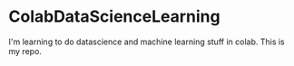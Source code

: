 # ColabDataScienceLearning
I'm learning to do datascience and machine learning stuff in colab. This is my repo.

